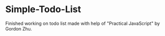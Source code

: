 # Simple-Todo-List
Finished working on todo list made with help of "Practical JavaScript" by Gordon Zhu.
